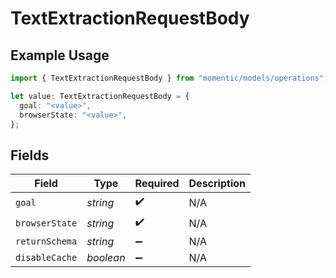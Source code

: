 # TextExtractionRequestBody

## Example Usage

```typescript
import { TextExtractionRequestBody } from "momentic/models/operations";

let value: TextExtractionRequestBody = {
  goal: "<value>",
  browserState: "<value>",
};
```

## Fields

| Field              | Type               | Required           | Description        |
| ------------------ | ------------------ | ------------------ | ------------------ |
| `goal`             | *string*           | :heavy_check_mark: | N/A                |
| `browserState`     | *string*           | :heavy_check_mark: | N/A                |
| `returnSchema`     | *string*           | :heavy_minus_sign: | N/A                |
| `disableCache`     | *boolean*          | :heavy_minus_sign: | N/A                |
